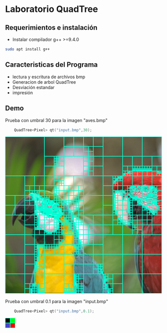 # Laboratorio QuadTree

## Requerimientos e instalación

- Instalar compilador g++ >=9.4.0


```bash
sudo apt install g++
```
## Caracteristicas del Programa

- lectura y escritura de archivos bmp
- Generacion de arbol QuadTree
- Desviación estandar
- impresión

## Demo

Prueba con umbral 30 para la imagen "aves.bmp"
```c++
    QuadTree<Pixel> qt("input.bmp",30);
```

![Screenshot](avesOutput.bmp)

Prueba con umbral 0.1 para la imagen "input.bmp"
```c++
    QuadTree<Pixel> qt("input.bmp",0.1);
```
![Screenshot](inputOutput.bmp)

